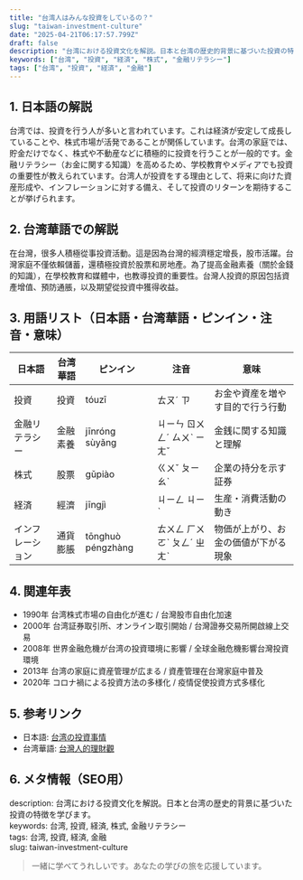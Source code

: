 ```yaml
---
title: "台湾人はみんな投資をしているの？"
slug: "taiwan-investment-culture"
date: "2025-04-21T06:17:57.799Z"
draft: false
description: "台湾における投資文化を解説。日本と台湾の歴史的背景に基づいた投資の特徴を学びます。"
keywords: ["台湾", "投資", "経済", "株式", "金融リテラシー"]
tags: ["台湾", "投資", "経済", "金融"]
---
```


## 1. 日本語の解説  
台湾では、投資を行う人が多いと言われています。これは経済が安定して成長していることや、株式市場が活発であることが関係しています。台湾の家庭では、貯金だけでなく、株式や不動産などに積極的に投資を行うことが一般的です。金融リテラシー（お金に関する知識）を高めるため、学校教育やメディアでも投資の重要性が教えられています。台湾人が投資をする理由として、将来に向けた資産形成や、インフレーションに対する備え、そして投資のリターンを期待することが挙げられます。

## 2. 台湾華語での解説  
在台灣，很多人積極從事投資活動。這是因為台灣的經濟穩定增長，股市活躍。台灣家庭不僅依賴儲蓄，還積極投資於股票和房地產。為了提高金融素養（關於金錢的知識），在學校教育和媒體中，也教導投資的重要性。台灣人投資的原因包括資產增值、預防通脹，以及期望從投資中獲得收益。

## 3. 用語リスト（日本語・台湾華語・ピンイン・注音・意味）  

| 日本語     | 台湾華語     | ピンイン       | 注音       | 意味                           |
|------------|--------------|----------------|------------|--------------------------------|
| 投資       | 投資         | tóuzī          | ㄊㄡˊ ㄗ    | お金や資産を増やす目的で行う行動 |
| 金融リテラシー | 金融素養     | jīnróng sùyǎng | ㄐㄧㄣ ㄖㄨㄥˊ ㄙㄨˋ ㄧㄤˇ | 金銭に関する知識と理解           |
| 株式       | 股票         | gǔpiào         | ㄍㄨˇ ㄆㄧㄠˋ  | 企業の持分を示す証券             |
| 経済       | 經濟         | jīngjì         | ㄐㄧㄥ ㄐㄧˋ  | 生産・消費活動の動き             |
| インフレーション | 通貨膨脹     | tōnghuò péngzhàng | ㄊㄨㄥ ㄏㄨㄛˋ ㄆㄥˊ ㄓㄤˋ | 物価が上がり、お金の価値が下がる現象 |

## 4. 関連年表  
- 1990年 台湾株式市場の自由化が進む / 台灣股市自由化加速  
- 2000年 台湾証券取引所、オンライン取引開始 / 台灣證券交易所開啟線上交易  
- 2008年 世界金融危機が台湾の投資環境に影響 / 全球金融危機影響台灣投資環境  
- 2013年 台湾の家庭に資産管理が広まる / 資產管理在台灣家庭中普及  
- 2020年 コロナ禍による投資方法の多様化 / 疫情促使投資方式多樣化  

## 5. 参考リンク  
- 日本語: [台湾の投資事情](https://www.jetro.go.jp/biznews/2021/01/ee1a4c13450b89f3.html)  
- 台湾華語: [台灣人的理財觀](https://www.cw.com.tw/article/5101303)

## 6. メタ情報（SEO用）  
description: 台湾における投資文化を解説。日本と台湾の歴史的背景に基づいた投資の特徴を学びます。  
keywords: 台湾, 投資, 経済, 株式, 金融リテラシー  
tags: 台湾, 投資, 経済, 金融  
slug: taiwan-investment-culture

> 一緒に学べてうれしいです。あなたの学びの旅を応援しています。